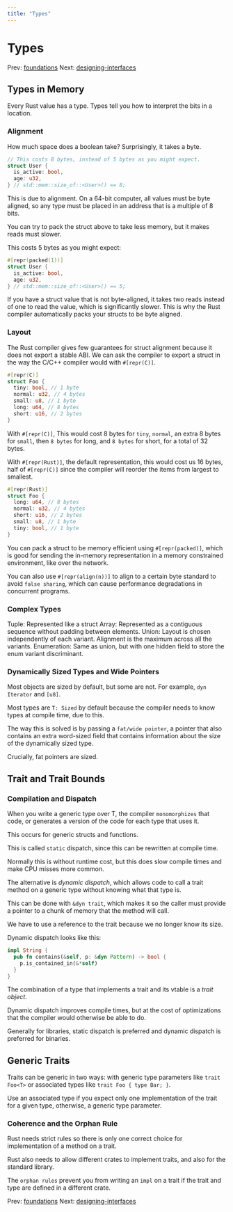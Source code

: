 ```yaml
---
title: "Types"
---
```


# Types

Prev: [foundations](foundations.md)
Next: [designing-interfaces](designing-interfaces.md)

## Types in Memory

Every Rust value has a type. Types tell you how to interpret the bits in
a location.

### Alignment

How much space does a boolean take? Surprisingly, it takes a byte.

```rs
// This costs 8 bytes, instead of 5 bytes as you might expect.
struct User {
  is_active: bool,
  age: u32,
} // std::mem::size_of::<User>() == 8;
```

This is due to alignment. On a 64-bit computer, all values must be byte
aligned, so any type must be placed in an address that is a multiple of
8 bits.

You can try to pack the struct above to take less memory, but it makes
reads must slower.

This costs 5 bytes as you might expect:

```rs
#[repr(packed(1))]
struct User {
  is_active: bool,
  age: u32,
} // std::mem::size_of::<User>() == 5;
```

If you have a struct value that is not byte-aligned, it takes two reads
instead of one to read the value, which is significantly slower. This is
why the Rust compiler automatically packs your structs to be byte
aligned.

### Layout

The Rust compiler gives few guarantees for struct alignment because it
does not export a stable ABI. We can ask the compiler to export a struct
in the way the C/C++ compiler would with `#[repr(C)]`.

```rs
#[repr(C)]
struct Foo {
  tiny: bool, // 1 byte
  normal: u32, // 4 bytes
  small: u8, // 1 byte
  long: u64, // 8 bytes
  short: u16, // 2 bytes
}
```

With `#[repr(C)]`, This would cost 8 bytes for `tiny`, `normal`, an
extra 8 bytes for `small`, then `8 bytes` for long, and `8 bytes` for short,
for a total of 32 bytes.

With `#[repr(Rust)]`, the default representation, this would cost us 16
bytes, half of `#[repr(C)]` since the compiler will reorder the items
from largest to smallest.

```rs
#[repr(Rust)]
struct Foo {
  long: u64, // 8 bytes
  normal: u32, // 4 bytes
  short: u16, // 2 bytes
  small: u8, // 1 byte
  tiny: bool, // 1 byte
}
```

You can pack a struct to be memory efficient using `#[repr(packed)]`,
which is good for sending the in-memory representation in a memory
constrained environment, like over the network.

You can also use `#[repr(align(n))]` to align to a certain byte standard
to avoid `false sharing`, which can cause performance degradations in
concurrent programs.

### Complex Types

Tuple: Represented like a struct
Array: Represented as a contiguous sequence without padding between
elements.
Union: Layout is chosen independently of each variant. Alignment is the
maximum across all the variants.
Enumeration: Same as union, but with one hidden field to store the enum
variant discriminant.

### Dynamically Sized Types and Wide Pointers

Most objects are sized by default, but some are not. For example, `dyn Iterator` and `[u8]`.

Most types are `T: Sized` by default because the compiler needs to know
types at compile time, due to this.

The way this is solved is by passing a `fat/wide pointer`, a pointer
that also contains an extra word-sized field that contains information
about the size of the dynamically sized type.

Crucially, fat pointers are sized.

## Trait and Trait Bounds

### Compilation and Dispatch

When you write a generic type over T, the compiler `monomorphizes` that
code, or generates a version of the code for each type that uses it.

This occurs for generic structs and functions.

This is called `static` dispatch, since this can be rewritten at compile
time.

Normally this is without runtime cost, but this does slow compile times
and make CPU misses more common.

The alternative is _dynamic dispatch_, which allows code to call a trait
method on a generic type without knowing what that type is.

This can be done with `&dyn trait`, which makes it so the caller must
provide a pointer to a chunk of memory that the method will call.

We have to use a reference to the trait because we no longer know its
size.

Dynamic dispatch looks like this:

```rs
impl String {
  pub fn contains(&self, p: &dyn Pattern) -> bool {
    p.is_contained_in(&*self)
  }
}
```

The combination of a type that implements a trait and its vtable is a
_trait object_.

Dynamic dispatch improves compile times, but at the cost of
optimizations that the compiler would otherwise be able to do.

Generally for libraries, static dispatch is preferred and dynamic
dispatch is preferred for binaries.

## Generic Traits

Traits can be generic in two ways: with generic type parameters like
`trait Foo<T>` or associated types like `trait Foo { type Bar; }`.

Use an associated type if you expect only one implementation of the
trait for a given type, otherwise, a generic type parameter.

### Coherence and the Orphan Rule

Rust needs strict rules so there is only one correct choice for
implementation of a method on a trait.

Rust also needs to allow different crates to implement traits, and also
for the standard library.

The `orphan rules` prevent you from writing an `impl` on a trait if the
trait and type are defined in a different crate.

Prev: [foundations](foundations.md)
Next: [designing-interfaces](designing-interfaces.md)
